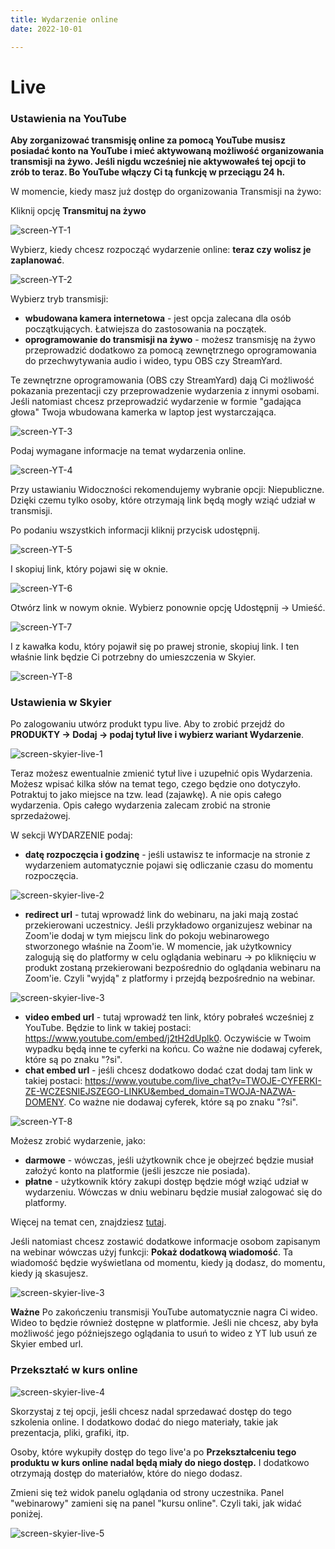 ```yaml
---
title: Wydarzenie online
date: 2022-10-01

---
```


# Live

### Ustawienia na YouTube

**Aby zorganizować transmisję online za pomocą YouTube musisz posiadać konto na YouTube i mieć aktywowaną możliwość organizowania transmisji na żywo. Jeśli nigdu wcześniej nie aktywowałeś tej opcji to zrób to teraz. Bo YouTube włączy Ci tą funkcję w przeciągu 24 h.**

W momencie, kiedy masz już dostęp do organizowania Transmisji na żywo:

Kliknij opcję **Transmituj na żywo**

![screen-YT-1](./images/screen-YT-1.png)

Wybierz, kiedy chcesz rozpocząć wydarzenie online: **teraz czy wolisz je zaplanować**.

![screen-YT-2](./images/screen-YT-2.png)

Wybierz tryb transmisji:

* **wbudowana kamera internetowa** - jest opcja zalecana dla osób początkujących. Łatwiejsza do zastosowania na początek.
* **oprogramowanie do transmisji na żywo** - możesz transmisję na żywo przeprowadzić dodatkowo za pomocą zewnętrznego oprogramowania do przechwytywania audio i wideo, typu OBS czy StreamYard. 

Te zewnętrzne oprogramowania (OBS czy StreamYard) dają Ci możliwość pokazania prezentacji czy przeprowadzenie wydarzenia z innymi osobami. Jeśli natomiast chcesz przeprowadzić wydarzenie w formie "gadająca głowa" Twoja wbudowana kamerka w laptop jest wystarczająca.

![screen-YT-3](./images/screen-YT-3.png)

Podaj wymagane informacje na temat wydarzenia online.

![screen-YT-4](./images/screen-YT-4.png)

Przy ustawianiu Widoczności rekomendujemy wybranie opcji: Niepubliczne. Dzięki czemu tylko osoby, które otrzymają link będą mogły wziąć udział w transmisji.

Po podaniu wszystkich informacji kliknij przycisk udostępnij. 

![screen-YT-5](./images/screen-YT-5.png)

I skopiuj link, który pojawi się w oknie.

![screen-YT-6](./images/screen-YT-6.png)

Otwórz link w nowym oknie. Wybierz ponownie opcję Udostępnij -> Umieść.

![screen-YT-7](./images/screen-YT-7.png)

I z kawałka kodu, który pojawił się po prawej stronie, skopiuj link. I ten właśnie link będzie Ci potrzebny do umieszczenia w Skyier. 

![screen-YT-8](./images/screen-YT-8.png)

### Ustawienia w Skyier

Po zalogowaniu utwórz produkt typu live. Aby to zrobić przejdź do **PRODUKTY -> Dodaj -> podaj tytuł live i wybierz wariant Wydarzenie**.

![screen-skyier-live-1](./images/screen-skyier-live-1.png)

Teraz możesz ewentualnie zmienić tytuł live i uzupełnić opis Wydarzenia. Możesz wpisać kilka słów na temat tego, czego będzie ono dotyczyło. Potraktuj to jako miejsce na tzw. lead (zajawkę). A nie opis całego wydarzenia. Opis całego wydarzenia zalecam zrobić na stronie sprzedażowej.

W sekcji WYDARZENIE podaj:

* **datę rozpoczęcia i godzinę** - jeśli ustawisz te informacje na stronie z wydarzeniem automatycznie pojawi się odliczanie czasu do momentu rozpoczęcia. 

![screen-skyier-live-2](./images/screen-skyier-live-2.png)

* **redirect url** - tutaj wprowadź link do webinaru, na jaki mają zostać przekierowani uczestnicy. Jeśli przykładowo organizujesz webinar na Zoom'ie dodaj w tym miejscu link do pokoju webinarowego stworzonego właśnie na Zoom'ie. W momencie, jak użytkownicy zalogują się do platformy w celu oglądania webinaru -> po kliknięciu w produkt zostaną przekierowani bezpośrednio do oglądania webinaru na Zoom'ie. Czyli "wyjdą" z platformy i przejdą bezpośrednio na webinar. 

![screen-skyier-live-3](./images/screen-click-live.png)

* **video embed url** - tutaj wprowadź ten link, który pobrałeś wcześniej z YouTube. 
Będzie to link w takiej postaci: https://www.youtube.com/embed/j2tH2dUplk0. Oczywiście w Twoim wypadku będą inne te cyferki na końcu. Co ważne nie dodawaj cyferek, które są po znaku "?si". 
* **chat embed url** - jeśli chcesz dodatkowo dodać czat dodaj tam link w takiej postaci:
https://www.youtube.com/live_chat?v=TWOJE-CYFERKI-ZE-WCZESNIEJSZEGO-LINKU&embed_domain=TWOJA-NAZWA-DOMENY. Co ważne nie dodawaj cyferek, które są po znaku "?si".

![screen-YT-8](./images/screen-YT-8.png)


Możesz zrobić wydarzenie, jako:
* **darmowe** - wówczas, jeśli użytkownik chce je obejrzeć będzie musiał założyć konto na platformie (jeśli jeszcze nie posiada). 
* **płatne** - użytkownik który zakupi dostęp będzie mógł wziąć udział w wydarzeniu. Wówczas w dniu webinaru będzie musiał zalogować się do platformy.

Więcej na temat cen, znajdziesz [tutaj](https://support.skyier.com/sales).

Jeśli natomiast chcesz zostawić dodatkowe informacje osobom zapisanym na webinar wówczas użyj funkcji: **Pokaż dodatkową wiadomość**. Ta wiadomość będzie wyświetlana od momentu, kiedy ją dodasz, do momentu, kiedy ją skasujesz. 

![screen-skyier-live-3](./images/screen-skyier-live-3.png)

**Ważne** Po zakończeniu transmisji YouTube automatycznie nagra Ci wideo. Wideo to będzie również dostępne w platformie. Jeśli nie chcesz, aby była możliwość jego późniejszego oglądania to usuń to wideo z YT lub usuń ze Skyier embed url. 

### Przekształć w kurs online

![screen-skyier-live-4](./images/screen-live-course-online.png)

Skorzystaj z tej opcji, jeśli chcesz nadal sprzedawać dostęp do tego szkolenia online. I dodatkowo dodać do niego materiały, takie jak prezentacja, pliki, grafiki, itp. 

Osoby, które wykupiły dostęp do tego live'a po **Przekształceniu tego produktu w kurs online nadal będą miały do niego dostęp.** I dodatkowo otrzymają dostęp do materiałów, które do niego dodasz. 

Zmieni się też widok panelu oglądania od strony uczestnika. Panel "webinarowy" zamieni się na panel "kursu online". Czyli taki, jak widać poniżej. 

![screen-skyier-live-5](./images/screen-course-online-panel.png)